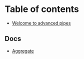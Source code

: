 # Table of contents

* [Welcome to advanced pipes](README.md)

## Docs

* [Aggregate](docs/untitled-1.md)

